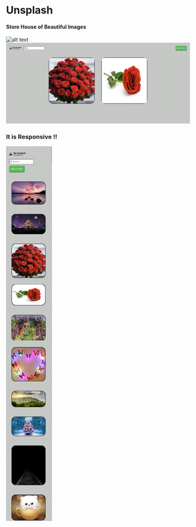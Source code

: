 # Unsplash
#### Store House of Beautiful Images
![alt text](https://github.com/Sukriti-sood/Unsplash/blob/main/un2.png)
![alt text](https://github.com/Sukriti-sood/Unsplash/blob/main/un1.png)

### It is Responsive !!

![alt text](https://github.com/Sukriti-sood/Unsplash/blob/main/unp3.png)

